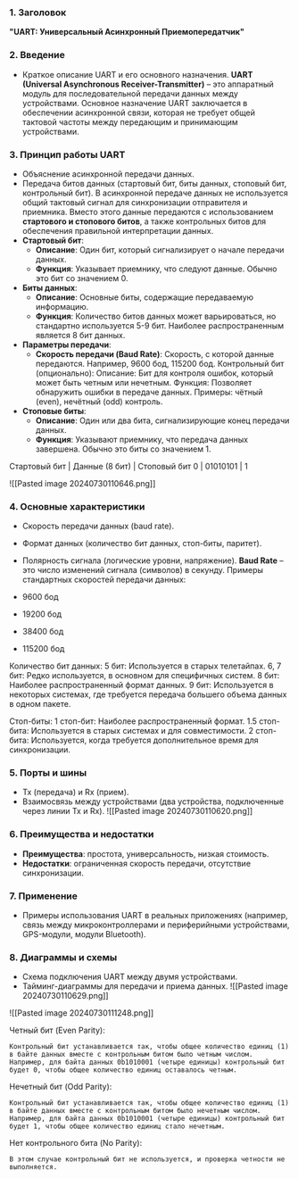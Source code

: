 ### 1. Заголовок

**"UART: Универсальный Асинхронный Приемопередатчик"**

### 2. Введение

- Краткое описание UART и его основного назначения.
**UART (Universal Asynchronous Receiver-Transmitter)** – это аппаратный модуль для последовательной передачи данных между устройствами. Основное назначение UART заключается в обеспечении асинхронной связи, которая не требует общей тактовой частоты между передающим и принимающим устройствами.
### 3. Принцип работы UART

- Объяснение асинхронной передачи данных.
- Передача битов данных (стартовый бит, биты данных, стоповый бит, контрольный бит).
В асинхронной передаче данных не используется общий тактовый сигнал для синхронизации отправителя и приемника. Вместо этого данные передаются с использованием **стартового и стопового битов**, а также контрольных битов для обеспечения правильной интерпретации данных.
- **Стартовый бит**:
    - **Описание**: Один бит, который сигнализирует о начале передачи данных.
    - **Функция**: Указывает приемнику, что следуют данные. Обычно это бит со значением 0.
- **Биты данных**:
    - **Описание**: Основные биты, содержащие передаваемую информацию.
    - **Функция**: Количество битов данных может варьироваться, но стандартно используется 5-9 бит. Наиболее распространенным является 8 бит данных.
- **Параметры передачи**:
    - **Скорость передачи (Baud Rate)**: Скорость, с которой данные передаются. Например, 9600 бод, 115200 бод.
Контрольный бит (опционально):
    Описание: Бит для контроля ошибок, который может быть четным или нечетным.
    Функция: Позволяет обнаружить ошибки в передаче данных. Примеры: чётный (even), нечётный (odd) контроль.
- **Стоповые биты**:
    - **Описание**: Один или два бита, сигнализирующие конец передачи данных.
    - **Функция**: Указывают приемнику, что передача данных завершена. Обычно это биты со значением 1.

Стартовый бит | Данные (8 бит) | Стоповый бит
       0             | 01010101          |       1

![[Pasted image 20240730110646.png]]
### 4. Основные характеристики

- Скорость передачи данных (baud rate).
- Формат данных (количество бит данных, стоп-биты, паритет).
- Полярность сигнала (логические уровни, напряжение).
**Baud Rate** – это число изменений сигнала (символов) в секунду.
Примеры стандартных скоростей передачи данных:

- 9600 бод
- 19200 бод
- 38400 бод
- 115200 бод

Количество бит данных:
5 бит: Используется в старых телетайпах.
6, 7 бит: Редко используется, в основном для специфичных систем.
8 бит: Наиболее распространенный формат данных.
9 бит: Используется в некоторых системах, где требуется передача большего объема данных в одном пакете.

Стоп-биты:
1 стоп-бит: Наиболее распространенный формат.
1.5 стоп-бита: Используется в старых системах и для совместимости.
2 стоп-бита: Используется, когда требуется дополнительное время для синхронизации.

### 5. Порты и шины

- Tx (передача) и Rx (прием).
- Взаимосвязь между устройствами (два устройства, подключенные через линии Tx и Rx).
![[Pasted image 20240730110620.png]]


### 6. Преимущества и недостатки

- **Преимущества**: простота, универсальность, низкая стоимость.
- **Недостатки**: ограниченная скорость передачи, отсутствие синхронизации.

### 7. Применение

- Примеры использования UART в реальных приложениях (например, связь между микроконтроллерами и периферийными устройствами, GPS-модули, модули Bluetooth).

### 8. Диаграммы и схемы

- Схема подключения UART между двумя устройствами.
- Тайминг-диаграммы для передачи и приема данных.
![[Pasted image 20240730110629.png]]

![[Pasted image 20240730111248.png]]

Четный бит (Even Parity):
    
    Контрольный бит устанавливается так, чтобы общее количество единиц (1) в байте данных вместе с контрольным битом было четным числом.
    Например, для байта данных 0b1010001 (четыре единицы) контрольный бит будет 0, чтобы общее количество единиц оставалось четным.
Нечетный бит (Odd Parity):
    
    Контрольный бит устанавливается так, чтобы общее количество единиц (1) в байте данных вместе с контрольным битом было нечетным числом.
    Например, для байта данных 0b1010001 (четыре единицы) контрольный бит будет 1, чтобы общее количество единиц стало нечетным.
Нет контрольного бита (No Parity):
    
    В этом случае контрольный бит не используется, и проверка четности не выполняется.